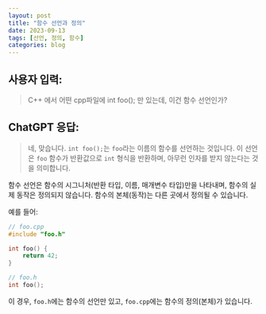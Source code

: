 ```yaml
---
layout: post
title: "함수 선언과 정의"
date: 2023-09-13
tags: [선언, 정의, 함수]
categories: blog
---
```


## 사용자 입력:
> C++ 에서 어떤 cpp파일에 int foo(); 만 있는데, 이건 함수 선언인가?

## ChatGPT 응답:
> 네, 맞습니다. `int foo();`는 `foo`라는 이름의 함수를 선언하는 것입니다. 이 선언은 `foo` 함수가 반환값으로 `int` 형식을 반환하며, 아무런 인자를 받지 않는다는 것을 의미합니다.

함수 선언은 함수의 시그니처(반환 타입, 이름, 매개변수 타입)만을 나타내며, 함수의 실제 동작은 정의되지 않습니다. 함수의 본체(동작)는 다른 곳에서 정의될 수 있습니다. 

예를 들어:

```cpp
// foo.cpp
#include "foo.h"

int foo() {
    return 42;
}
```

```cpp
// foo.h
int foo();
```

이 경우, `foo.h`에는 함수의 선언만 있고, `foo.cpp`에는 함수의 정의(본체)가 있습니다.


